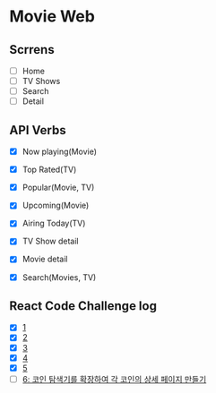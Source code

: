 # Movie Web

## Scrrens

- [ ] Home
- [ ] TV Shows
- [ ] Search
- [ ] Detail

## API Verbs

- [x] Now playing(Movie)
- [x] Top Rated(TV)
- [x] Popular(Movie, TV)
- [x] Upcoming(Movie)
- [x] Airing Today(TV)
- [x] TV Show detail
- [x] Movie detail
- [x] Search(Movies, TV)


## React Code Challenge log

- [x] [1](https://codesandbox.io/s/day-one-blueprint-forked-747fc?file=/src/index.js)
- [x] [2](https://codesandbox.io/s/day-two-blueprint-forked-jpnvz)
- [x] [3](https://codesandbox.io/s/day-three-blueprint-forked-xv9du?file=/src/Components/Router.js)
- [x] [4](https://codesandbox.io/s/day-four-boilerplate-forked-04oxy?file=/src/Components/GlobalStyles.js)
- [x] [5](https://codesandbox.io/s/day-five-blueprint-forked-18yt9?file=/src/Screens/Prices/PricesPresenter.js)
- [ ] [6: 코인 탐색기를 확장하여 각 코인의 상세 페이지 만들기](https://codesandbox.io/s/day-five-solution-forked-6gel3?file=/src/Components/Loader.js)
